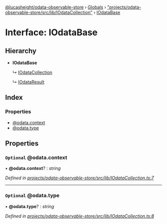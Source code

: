 [@lucasheight/odata-observable-store](../README.md) › [Globals](../globals.md) › ["projects/odata-observable-store/src/lib/IOdataCollection"](../modules/_projects_odata_observable_store_src_lib_iodatacollection_.md) › [IOdataBase](_projects_odata_observable_store_src_lib_iodatacollection_.iodatabase.md)

# Interface: IOdataBase

## Hierarchy

* **IOdataBase**

  ↳ [IOdataCollection](_projects_odata_observable_store_src_lib_iodatacollection_.iodatacollection.md)

  ↳ [IOdataResult](_projects_odata_observable_store_src_lib_iodatacollection_.iodataresult.md)

## Index

### Properties

* [@odata.context](_projects_odata_observable_store_src_lib_iodatacollection_.iodatabase.md#optional-@odata.context)
* [@odata.type](_projects_odata_observable_store_src_lib_iodatacollection_.iodatabase.md#optional-@odata.type)

## Properties

### `Optional` @odata.context

• **@odata.context**? : *string*

*Defined in [projects/odata-observable-store/src/lib/IOdataCollection.ts:7](https://github.com/lucasheight/odata-observable-store/blob/787a1ef7/projects/odata-observable-store/src/lib/IOdataCollection.ts#L7)*

___

### `Optional` @odata.type

• **@odata.type**? : *string*

*Defined in [projects/odata-observable-store/src/lib/IOdataCollection.ts:8](https://github.com/lucasheight/odata-observable-store/blob/787a1ef7/projects/odata-observable-store/src/lib/IOdataCollection.ts#L8)*

